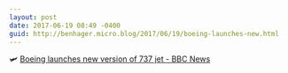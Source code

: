 ```yaml
---
layout: post
date: 2017-06-19 08:49 -0400
guid: http://benhager.micro.blog/2017/06/19/boeing-launches-new.html
---
```

🛩 [Boeing launches new version of 737 jet - BBC News](http://www.bbc.com/news/business-40325015)
